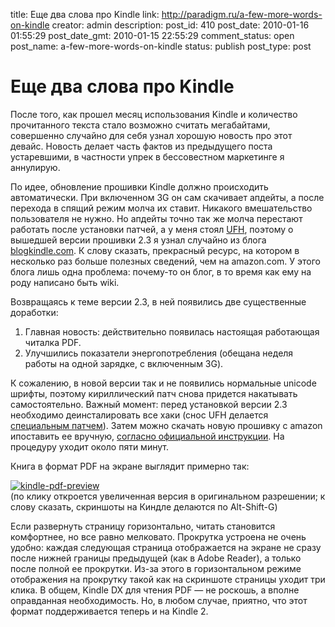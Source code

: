 title: Еще два слова про Kindle
link: http://paradigm.ru/a-few-more-words-on-kindle
creator: admin
description: 
post_id: 410
post_date: 2010-01-16 01:55:29
post_date_gmt: 2010-01-15 22:55:29
comment_status: open
post_name: a-few-more-words-on-kindle
status: publish
post_type: post

# Еще два слова про Kindle

После того, как прошел месяц использования Kindle и количество прочитанного текста стало возможно считать мегабайтами, совершенно случайно для себя узнал хорошую новость про этот девайс. Новость делает часть фактов из предыдущего поста устаревшими, в частности упрек в бессовестном маркетинге я аннулирую.

По идее, обновление прошивки Kindle должно происходить автоматически. При включенном 3G он сам скачивает апдейты, а после перехода в спящий режим молча их ставит. Никакого вмешательство пользователя не нужно. Но апдейты точно так же молча перестают работать после установки патчей, а у меня стоял [UFH](http://blogkindle.com/2009/11/unicode-fonts-hack-for-kindle-2-3/), поэтому о вышедшей версии прошивки 2.3 я узнал случайно из блога [blogkindle.com](http://blogkindle.com). К слову сказать, прекрасный ресурс, на котором в несколько раз больше полезных сведений, чем на amazon.com. У этого блога лишь одна проблема: почему-то он блог, в то время как ему на роду написано быть wiki.

Возвращаясь к теме версии 2.3, в ней появились две существенные доработки:

  1. Главная новость: действительно появилась настоящая работающая читалка PDF.
  2. Улучшились показатели энергопотребления (обещана неделя работы на одной зарядке, с включенным 3G).

К сожалению, в новой версии так и не появились нормальные unicode шрифты, поэтому кириллический патч снова придется накатывать самостоятельно. Важный момент: перед установкой версии 2.3 необходимо деинсталировать все хаки (снос UFH делается [специальным патчем](http://blogkindle.com/2009/10/unicode-font-hack-v0-2-now-for-kindle-international-too/)). Затем можно скачать новую прошивку с amazon ипоставить ее вручную, [согласно официальной инструкции](http://www.amazon.com/gp/help/customer/display.html?nodeId=200324680&#manual). На процедуру уходит около пяти минут.

Книга в формат PDF на экране выглядит примерно так:

[![kindle-pdf-preview](/;-\)/2010/01/kindle-pdf-preview.png)](/;-\)/2010/01/kindle-pdf.png)  
(по клику откроется увеличенная версия в оригинальном разрешении; к слову сказать, скриншоты на Киндле делаются по Alt-Shift-G)

Если развернуть страницу горизонтально, читать становится комфортнее, но все равно мелковато. Прокрутка устроена не очень удобно: каждая следующая страница отображается на экране не сразу после нижней границы предыдущей (как в Adobe Reader), а только после полной ее прокрутки. Из-за этого в горизонтальном режиме отображения на прокрутку такой как на скриншоте страницы уходит три клика. В общем, Kindle DX для чтения PDF — не роскошь, а вполне оправданная необходимость. Но, в любом случае, приятно, что этот формат поддерживается теперь и на Kindle 2.